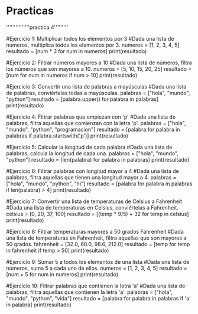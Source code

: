# Practicas
'''''''''''''''practica 4'''''''''


#Ejercicio 1: Multiplicar todos los elementos por 3
#Dada una lista de números, multiplica todos los elementos por 3.
numeros = [1, 2, 3, 4, 5]
resultado = [num * 3 for num in numeros]
print(resultado)

#Ejercicio 2: Filtrar números mayores a 10
#Dada una lista de números, filtra los números que son mayores a 10.
numeros = [5, 10, 15, 20, 25]
resultado = [num for num in numeros if num > 10]
print(resultado)

#Ejercicio 3: Convertir una lista de palabras a mayúsculas
#Dada una lista de palabras, conviértelas todas a mayúsculas.
palabras = ["hola", "mundo", "python"]
resultado = [palabra.upper() for palabra in palabras]
print(resultado)


#Ejercicio 4: Filtrar palabras que empiezan con 'p'
#Dada una lista de palabras, filtra aquellas que comienzan con la letra 'p'.
palabras = ["hola", "mundo", "python", "programacion"]
resultado = [palabra for palabra in palabras if palabra.startswith('p')]
print(resultado)


#Ejercicio 5: Calcular la longitud de cada palabra
#Dada una lista de palabras, calcula la longitud de cada una.
palabras = ["hola", "mundo", "python"]
resultado = [len(palabra) for palabra in palabras]
print(resultado)


#Ejercicio 6: Filtrar palabras con longitud mayor a 4
#Dada una lista de palabras, filtra aquellas que tienen una longitud mayor a 4.
palabras = ["hola", "mundo", "python", "hi"]
resultado = [palabra for palabra in palabras if len(palabra) > 4]
print(resultado)


#Ejercicio 7: Convertir una lista de temperaturas de Celsius a Fahrenheit
#Dada una lista de temperaturas en Celsius, conviértelas a Fahrenheit.
celsius = [0, 20, 37, 100]
resultado = [(temp * 9/5) + 32 for temp in celsius]
print(resultado)

#Ejercicio 8: Filtrar temperaturas mayores a 50 grados Fahrenheit
#Dada una lista de temperaturas en Fahrenheit, filtra aquellas que son mayores a 50 grados.
fahrenheit = [32.0, 68.0, 98.6, 212.0]
resultado = [temp for temp in fahrenheit if temp > 50]
print(resultado)

#Ejercicio 9: Sumar 5 a todos los elementos de una lista
#Dada una lista de números, suma 5 a cada uno de ellos.
numeros = [1, 2, 3, 4, 5]
resultado = [num + 5 for num in numeros]
print(resultado)


#Ejercicio 10: Filtrar palabras que contienen la letra 'a'
#Dada una lista de palabras, filtra aquellas que contienen la letra 'a'.
palabras = ["hola", "mundo", "python", "vida"]
resultado = [palabra for palabra in palabras if 'a' in palabra]
print(resultado)




